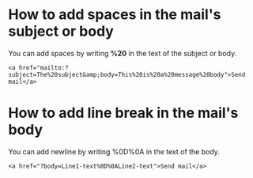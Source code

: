 # How to add spaces in the mail's subject or body
You can add spaces by writing **%20** in the text of the subject or body.
```
<a href="mailto:?subject=The%20subject&amp;body=This%20is%20a%20message%20body">Send mail</a>

```

# How to add line break in the mail's body
You can add newline by writing %0D%0A in the text of the body.
```
<a href="?body=Line1-text%0D%0ALine2-text">Send mail</a>

````
